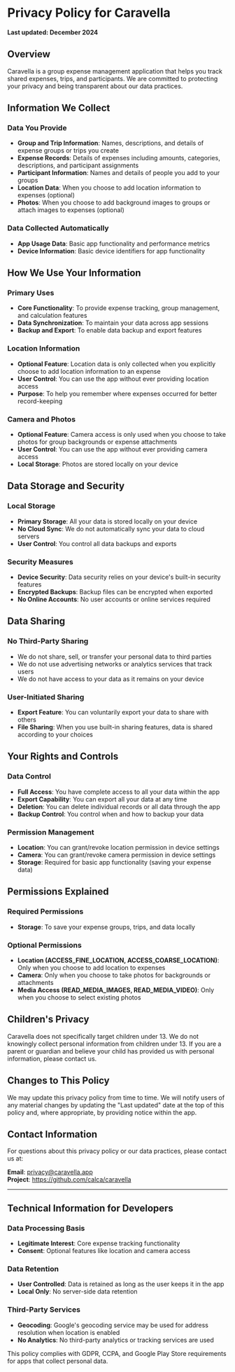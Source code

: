 # Privacy Policy for Caravella

**Last updated: December 2024**

## Overview

Caravella is a group expense management application that helps you track shared expenses, trips, and participants. We are committed to protecting your privacy and being transparent about our data practices.

## Information We Collect

### Data You Provide
- **Group and Trip Information**: Names, descriptions, and details of expense groups or trips you create
- **Expense Records**: Details of expenses including amounts, categories, descriptions, and participant assignments
- **Participant Information**: Names and details of people you add to your groups
- **Location Data**: When you choose to add location information to expenses (optional)
- **Photos**: When you choose to add background images to groups or attach images to expenses (optional)

### Data Collected Automatically
- **App Usage Data**: Basic app functionality and performance metrics
- **Device Information**: Basic device identifiers for app functionality

## How We Use Your Information

### Primary Uses
- **Core Functionality**: To provide expense tracking, group management, and calculation features
- **Data Synchronization**: To maintain your data across app sessions
- **Backup and Export**: To enable data backup and export features

### Location Information
- **Optional Feature**: Location data is only collected when you explicitly choose to add location information to an expense
- **User Control**: You can use the app without ever providing location access
- **Purpose**: To help you remember where expenses occurred for better record-keeping

### Camera and Photos
- **Optional Feature**: Camera access is only used when you choose to take photos for group backgrounds or expense attachments
- **User Control**: You can use the app without ever providing camera access
- **Local Storage**: Photos are stored locally on your device

## Data Storage and Security

### Local Storage
- **Primary Storage**: All your data is stored locally on your device
- **No Cloud Sync**: We do not automatically sync your data to cloud servers
- **User Control**: You control all data backups and exports

### Security Measures
- **Device Security**: Data security relies on your device's built-in security features
- **Encrypted Backups**: Backup files can be encrypted when exported
- **No Online Accounts**: No user accounts or online services required

## Data Sharing

### No Third-Party Sharing
- We do not share, sell, or transfer your personal data to third parties
- We do not use advertising networks or analytics services that track users
- We do not have access to your data as it remains on your device

### User-Initiated Sharing
- **Export Feature**: You can voluntarily export your data to share with others
- **File Sharing**: When you use built-in sharing features, data is shared according to your choices

## Your Rights and Controls

### Data Control
- **Full Access**: You have complete access to all your data within the app
- **Export Capability**: You can export all your data at any time
- **Deletion**: You can delete individual records or all data through the app
- **Backup Control**: You control when and how to backup your data

### Permission Management
- **Location**: You can grant/revoke location permission in device settings
- **Camera**: You can grant/revoke camera permission in device settings
- **Storage**: Required for basic app functionality (saving your expense data)

## Permissions Explained

### Required Permissions
- **Storage**: To save your expense groups, trips, and data locally

### Optional Permissions
- **Location (ACCESS_FINE_LOCATION, ACCESS_COARSE_LOCATION)**: Only when you choose to add location to expenses
- **Camera**: Only when you choose to take photos for backgrounds or attachments
- **Media Access (READ_MEDIA_IMAGES, READ_MEDIA_VIDEO)**: Only when you choose to select existing photos

## Children's Privacy

Caravella does not specifically target children under 13. We do not knowingly collect personal information from children under 13. If you are a parent or guardian and believe your child has provided us with personal information, please contact us.

## Changes to This Policy

We may update this privacy policy from time to time. We will notify users of any material changes by updating the "Last updated" date at the top of this policy and, where appropriate, by providing notice within the app.

## Contact Information

For questions about this privacy policy or our data practices, please contact us at:

**Email**: privacy@caravella.app  
**Project**: https://github.com/calca/caravella

---

## Technical Information for Developers

### Data Processing Basis
- **Legitimate Interest**: Core expense tracking functionality
- **Consent**: Optional features like location and camera access

### Data Retention
- **User Controlled**: Data is retained as long as the user keeps it in the app
- **Local Only**: No server-side data retention

### Third-Party Services
- **Geocoding**: Google's geocoding service may be used for address resolution when location is enabled
- **No Analytics**: No third-party analytics or tracking services are used

This policy complies with GDPR, CCPA, and Google Play Store requirements for apps that collect personal data.